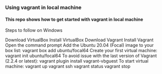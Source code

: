 ### Using vagrant in local machine

#### This repo shows how to get started with vagrant in **local machine**

Steps to follow on Windows

Download VirtualBox
Install VirtualBox
Download Vagrant
Install Vagrant
Open the command prompt
Add the Ubuntu 20.04 (Focal) image to your box list:
vagrant box add ubuntu/focal64
Create your first virtual machine: 
vagrant init ubuntu/focal64
To avoid issue with the last version of Vagrant (2.2.4 or latest): vagrant plugin install vagrant-vbguest
To start virtual machine: vagrant up
 vagrant ssh
 vagrant status
 vagrant stop 
